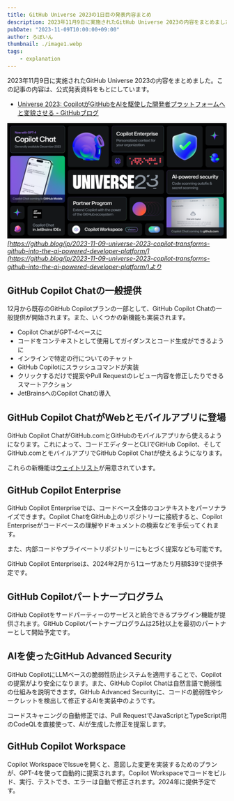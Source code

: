 ```yaml
---
title: GitHub Universe 2023の1日目の発表内容まとめ
description: 2023年11月9日に実施されたGitHub Universe 2023の内容をまとめました。
pubDate: "2023-11-09T10:00:00+09:00"
author: ろぼいん
thumbnail: ./image1.webp
tags:
    - explanation
---
```


2023年11月9日に実施されたGitHub Universe 2023の内容をまとめました。この記事の内容は、公式発表資料をもとにしています。

- [Universe 2023: CopilotがGitHubをAIを駆使した開発者プラットフォームへと変貌させる - GitHubブログ](https://github.blog/jp/2023-11-09-universe-2023-copilot-transforms-github-into-the-ai-powered-developer-platform/)

![GitHub Universe 2023の概要の画像](./image1.webp)
*[https://github.blog/jp/2023-11-09-universe-2023-copilot-transforms-github-into-the-ai-powered-developer-platform/](https://github.blog/jp/2023-11-09-universe-2023-copilot-transforms-github-into-the-ai-powered-developer-platform/)より*

## GitHub Copilot Chatの一般提供

12月から既存のGitHub Copilotプランの一部として、GitHub Copilot Chatの一般提供が開始されます。また、いくつかの新機能も実装されます。

- Copilot ChatがGPT-4ベースに
- コードをコンテキストとして使用してガイダンスとコード生成ができるように
- インラインで特定の行についてのチャット
- GitHub Copilotにスラッシュコマンドが実装
- クリックするだけで提案やPull Requestのレビュー内容を修正したりできるスマートアクション
- JetBrainsへのCopilot Chatの導入

## GitHub Copilot ChatがWebとモバイルアプリに登場

GitHub Copilot ChatがGitHub.comとGitHubのモバイルアプリから使えるようになります。これによって、コードエディターとCLIでGitHub Copilot、そしてGitHub.comとモバイルアプリでGitHub
Copilot Chatが使えるようになります。

これらの新機能は[ウェイトリスト](https://github.com/features/preview)が用意されています。

## GitHub Copilot Enterprise

GitHub Copilot Enterpriseでは、コードベース全体のコンテキストをパーソナライズできます。Copilot ChatをGitHub上のリポジトリーに接続すると、Copilot Enterpriseがコードベースの理解やドキュメントの検索などを手伝ってくれます。

また、内部コードやプライベートリポジトリーにもとづく提案なども可能です。

GitHub Copilot Enterpriseは、2024年2月から1ユーザあたり月額$39で提供予定です。

## GitHub Copilotパートナープログラム

GitHub Copilotをサードパーティーのサービスと統合できるプラグイン機能が提供されます。GitHub Copilotパートナープログラムは25社以上を最初のパートナーとして開始予定です。

## AIを使ったGitHub Advanced Security

GitHub CopilotにLLMベースの脆弱性防止システムを適用することで、Copilotの提案がより安全になります。また、GitHub Copilot Chatは自然言語で脆弱性の仕組みを説明できます。GitHub Advanced Securityに、コードの脆弱性やシークレットを検出して修正するAIを実装中のようです。

コードスキャニングの自動修正では、Pull RequestでJavaScriptとTypeScript用のCodeQLを直接使って、AIが生成した修正を提案します。

## GitHub Copilot Workspace

Copilot WorkspaceでIssueを開くと、意図した変更を実装するためのプランが、GPT-4を使って自動的に提案されます。Copilot Workspaceでコードをビルド、実行、テストでき、エラーは自動で修正されます。2024年に提供予定です。
